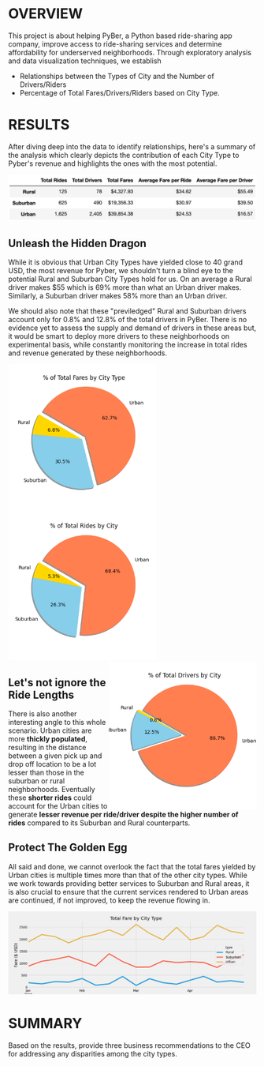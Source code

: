 # OVERVIEW 
  This project is about helping PyBer, a Python based ride-sharing app company, improve access to ride-sharing services and determine affordability for underserved neighborhoods. Through exploratory analysis and data visualization techniques, we establish  
  * Relationships between the Types of City and the Number of Drivers/Riders 
  * Percentage of Total Fares/Drivers/Riders based on City Type.

# RESULTS 
  After diving deep into the data to identify relationships, here's a summary of the analysis which clearly depicts the contribution of each City Type to Pyber's revenue and highlights the ones with the most potential.
  
  <p><img src="https://github.com/yazhcodes/PyBer_Analysis/blob/main/Resources/Summary%20Dataframe.png"></p>
  
## Unleash the Hidden Dragon
   While it is obvious that Urban City Types have yielded close to 40 grand USD, the most revenue for Pyber, we shouldn't turn a blind eye to the potential Rural and Suburban City Types hold for us. On an average a Rural driver makes $55 which is 69% more than what an Urban driver makes. Similarly, a Suburban driver makes 58% more than an Urban driver. 
  
   We should also note that these "previledged" Rural and Suburban drivers account only for 0.8% and 12.8% of the total drivers in PyBer. There is no evidence yet to assess the supply and demand of drivers in these areas but, it would be smart to deploy more drivers to these neighborhoods on experimental basis, while constantly monitoring the increase in total rides and revenue generated by these neighborhoods.  
 <p>
 <img align="left" width="300" src="https://github.com/yazhcodes/PyBer_Analysis/blob/main/Resources/Fig5.png">
 <img align="centre" width="300" src="https://github.com/yazhcodes/PyBer_Analysis/blob/main/Resources/Fig6.png">
 <img align="right" width="300" src="https://github.com/yazhcodes/PyBer_Analysis/blob/main/Resources/Fig7.png"> 
 </p>
  
## Let's not ignore the Ride Lengths
  There is also another interesting angle to this whole scenario. Urban cities are more **thickly populated**, resulting in the distance between a given pick up and drop off location to be a lot lesser than those in the suburban or rural neighborhoods. Eventually these **shorter rides** could account for the Urban cities to generate **lesser revenue per ride/driver despite the higher number of rides** compared to its Suburban and Rural counterparts.
  
##  Protect The Golden Egg
  All said and done, we cannot overlook the fact that the total fares yielded by Urban cities is multiple times more than that of the other city types. While we work towards providing better services to Suburban and Rural areas, it is also crucial to ensure that the current services rendered to Urban areas are continued, if not improved, to keep the revenue flowing in.
  
  <img src="https://github.com/yazhcodes/PyBer_Analysis/blob/main/Resources/PyBer_fare_summary.png">

# SUMMARY 
  Based on the results, provide three business recommendations to the CEO for addressing any disparities among the city types.

